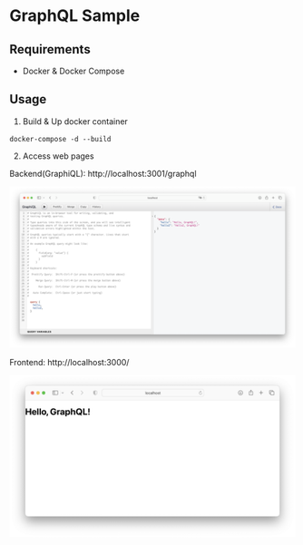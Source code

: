 # GraphQL Sample

## Requirements

- Docker & Docker Compose

## Usage

1. Build & Up docker container

```
docker-compose -d --build
```

2. Access web pages

Backend(GraphiQL): http://localhost:3001/graphql

![Backend(GraphiQL)](docs/images/backend_graphiql.png)

Frontend: http://localhost:3000/

![Frontend](docs/images/frontend.png)
